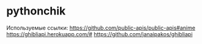 # pythonchik
Используемые ссылки:
https://github.com/public-apis/public-apis#anime
https://ghibliapi.herokuapp.com/#
https://github.com/janaipakos/ghibliapi
